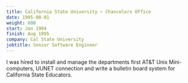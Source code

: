```yaml
---
title: California State University ~ Chancelors Office
date: 1995-08-01
weight: 600
start: Jan 1994
finish: Aug 1995
company: Cal State University
jobtitle: Senior Software Engineer
---
```


I was hired to install and manage the departments first AT&T Unix
Mini-computers, UUNET connection and write a bulletin board system for
California State Educators.
<!--more-->

